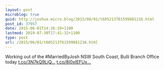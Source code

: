 ```yaml
---
layout: post
microblog: true
guid: http://joshua.micro.blog/2015/06/01/t605213761599881216.html
post_id: 37957
date: 2015-06-01T14:26:19+1100
lastmod: 2019-07-30T17:41:32+1100
type: post
url: /2015/06/01/t605213761599881216.html
---
```

Working out of the #MarriedByJosh NSW South Coast, Bulli Branch Office today [t.co/3N7kQ9LjQ...](http://t.co/3N7kQ9LjQn) [t.co/8l0xIEFUx...](http://t.co/8l0xIEFUxt)
